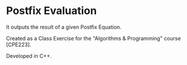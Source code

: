 # Postfix Evaluation
It outputs the result of a given Postfix Equation.

Created as a Class Exercise for the "Algorithms & Programming" course [CPE223].

Developed in C++.

